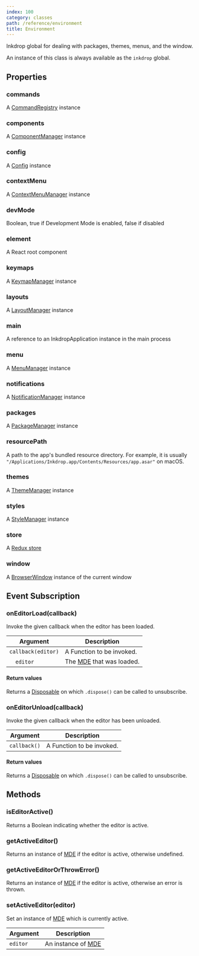 ```yaml
---
index: 100
category: classes
path: /reference/environment
title: Environment
---
```


Inkdrop global for dealing with packages, themes, menus, and the window.

An instance of this class is always available as the `inkdrop` global.

## Properties

### commands

A [CommandRegistry](/reference/command-registry) instance

### components

A [ComponentManager](/reference/component-manager) instance

### config

A [Config](/reference/config) instance

### contextMenu

A [ContextMenuManager](/reference/context-menu-manager) instance

### devMode

Boolean, true if Development Mode is enabled, false if disabled

### element

A React root component

### keymaps

A [KeymapManager](/reference/keymap-manager) instance

### layouts

A [LayoutManager](/reference/layout-manager) instance

### main

A reference to an InkdropApplication instance in the main process

### menu

A [MenuManager](/reference/menu-manager) instance

### notifications

A [NotificationManager](/reference/notification-manager) instance

### packages

A [PackageManager](/reference/package-manager) instance

### resourcePath

A path to the app's bundled resource directory. For example, it is usually `"/Applications/Inkdrop.app/Contents/Resources/app.asar"` on macOS.

### themes

A [ThemeManager](/reference/theme-manager) instance

### styles

A [StyleManager](/reference/style-manager) instance

### store

A [Redux store](https://redux.js.org/api/store)

### window

A [BrowserWindow](https://electronjs.org/docs/api/browser-window) instance of the current window

## Event Subscription

### onEditorLoad(callback)

Invoke the given callback when the editor has been loaded.

| Argument | Description |
| -------- | ----------- |
| `callback(editor)` | A Function to be invoked.  |
| &emsp;`editor`     | The [MDE](/reference/mde) that was loaded. |

#### Return values

Returns a [Disposable](/reference/disposable) on which `.dispose()` can be called to unsubscribe.

### onEditorUnload(callback)

Invoke the given callback when the editor has been unloaded.

| Argument | Description |
| -------- | ----------- |
| `callback()` | A Function to be invoked.  |

#### Return values

Returns a [Disposable](/reference/disposable) on which `.dispose()` can be called to unsubscribe.


## Methods

### isEditorActive()

Returns a Boolean indicating whether the editor is active.

### getActiveEditor()

Returns an instance of [MDE](/reference/mde) if the editor is active, otherwise undefined.

### getActiveEditorOrThrowError()

Returns an instance of [MDE](/reference/mde) if the editor is active, otherwise an error is thrown.

### setActiveEditor(editor)

Set an instance of [MDE](/reference/mde) which is currently active.

| Argument | Description |
| -------- | ----------- |
| `editor` | An instance of [MDE](/reference/mde) |
